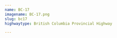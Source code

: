 ```yaml
---
name: BC-17
imagename: BC-17.png
slug: bc17
highwaytype: British Columbia Provincial Highway

---
```

